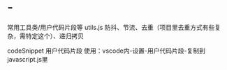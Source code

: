 # -
常用工具类/用户代码片段等
utils.js 防抖、节流、去重（项目里去重方式有些复杂，需特定这个）、递归拷贝

codeSnippet 用户代码片段 使用：vscode内-设置-用户代码片段-复制到javascript.js里
